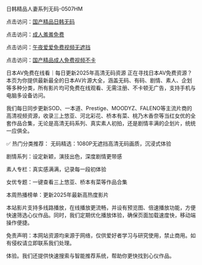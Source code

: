 日韩精品人妻系列无码-0507HM

点击访问：<a href="https://tfda.pages.dev/">国产精品日韩无码</a>

点击访问：<a href="https://gsd-agv.pages.dev/">成人羞羞免费</a>

点击访问：<a href="https://rtj-3zo.pages.dev/">午夜爱爱免费视频无遮挡</a>

点击访问：<a href="https://bsdf-5f5.pages.dev/">国产精品成人免费视频不卡</a>

日本AV免费在线看｜每日更新2025年高清无码资源
正在寻找日本AV免费资源？本页为你提供最新最全的日本AV片源大全，涵盖无码、有码、剧情、素人、企划等多种分类，所有影片均可免费在线观看、无需注册、不卡顿无广告，支持手机与电脑多设备访问。

我们每日同步更新SOD、一本道、Prestige、MOODYZ、FALENO等主流片商的高清视频资源，收录三上悠亚、河北彩花、桥本有菜、桃乃木香奈等当红女优的全套作品合集，无论是高清无码系列、真实素人初拍，还是剧情丰满的企划片，统统一应俱全。

✅ 热门分类推荐：
无码精选：1080P无遮挡高清无码画质，沉浸式体验

剧情系列：设定新颖，演技出色，深度剧情更带感

素人专栏：真实感满满，记录每一段初体验

女优专题：一键查看三上悠亚、桥本有菜等作品合集

本周热播榜单：更新2025年最新高热度影片

本站影片支持多线路播放，在线播放更流畅，并设有预览图、倍速播放功能，方便快速筛选心仪作品。同时，我们定期优化播放体验，确保页面加载速度快，移动端操作便捷。

 免责声明：本网站资源均来源于网络，仅供爱好者学习与研究使用，禁止商用。如有侵权请立即联系我们处理。

体验。我们还提供快速搜索与智能推荐系统，帮助你更快找到心仪作品。

<span style="display:none;">[Canonical link](）</span>
